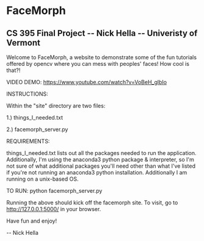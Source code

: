 # FaceMorph 
CS 395 Final Project 
-- Nick Hella
-- Univeristy of Vermont
-- 
Welcome to FaceMorph, a website to demonstrate some of the fun tutorials offered by opencv where you can mess with peoples' faces! How cool is that?! 

VIDEO DEMO:
https://www.youtube.com/watch?v=VoBeH_glbIo

INSTRUCTIONS:

Within the "site" directory are two files:

1.) things_I_needed.txt

2.) facemorph_server.py

REQUIREMENTS: 

things_I_needed.txt lists out all the packages needed to run the application. Additionally, I'm using the anaconda3 python package & interpreter, so I'm not sure of what additional packages you'll need other than what I've listed if you're not running an anaconda3 python installation. Additionally I am running on a unix-based OS.

TO RUN:
python facemorph_server.py

Running the above should kick off the facemorph site. To visit, go to http://127.0.0.1:5000/ in your browser.


Have fun and enjoy!

-- Nick Hella
